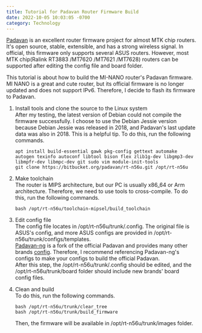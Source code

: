 ```yaml
---
title: Tutorial for Padavan Router Firmware Build
date: 2022-10-05 10:03:05 -0700
category: Technology
---
```


[Padavan](https://bitbucket.org/padavan/rt-n56u/src/master/) is an excellent router firmware project for almost MTK chip routers. It's open source, stable, extensible, and has a strong wireless signal. In official, this firmware only supports several ASUS routers. However, most MTK chip(Ralink RT3883 /MT7620 /MT7621 /MT7628) routers can be supported after editing the config file and board folder.

This tutorial is about how to build the MI-NANO router's Padavan firmware. MI NANO is a great and cute router, but its official firmware is no longer updated and does not support IPv6. Therefore, I decide to flash its firmware to Padavan.

1. Install tools and clone the source to the Linux system  
   After my testing, the latest version of Debian could not compile the firmware successfully. I choose to use the Debian Jessie version because Debian Jessie was released in 2018, and Padavan's last update data was also in 2018. This is a helpful tip. To do this, run the following commands.

   ```shell
   apt install build-essential gawk pkg-config gettext automake autogen texinfo autoconf libtool bison flex zlib1g-dev libgmp3-dev libmpfr-dev libmpc-dev git sudo vim module-init-tools
   git clone https://bitbucket.org/padavan/rt-n56u.git /opt/rt-n56u
   ```

2. Make toolchain  
   The router is MIPS architecture, but our PC is usually x86_64 or Arm architecture. Therefore, we need to use tools to cross-compile. To do this, run the following commands.

   ```shell
   bash /opt/rt-n56u/toolchain-mipsel/build_toolchain
   ```

3. Edit config file  
   The config file locates in /opt/rt-n56u/trunk/.config. The original file is ASUS's config, and more ASUS configs are provided in /opt/rt-n56u/trunk/configs/templates.  
   [Padavan-ng](https://gitlab.com/padavan-ng/padavan-ng) is a fork of the official Padavan and provides many other brands [config](https://gitlab.com/padavan-ng/padavan-ng/-/tree/master/trunk/configs/templates). Therefore, I recommend referencing Padavan-ng's configs to make your configs to build the official Padavan.  
   After this step, the /opt/rt-n56u/trunk/.config should be edited, and the /opt/rt-n56u/trunk/board folder should include new brands' board config files.

4. Clean and build  
   To do this, run the following commands.

   ```shell
   bash /opt/rt-n56u/trunk/clear_tree
   bash /opt/rt-n56u/trunk/build_firmware
   ```

   Then, the firmware will be available in /opt/rt-n56u/trunk/images folder.
